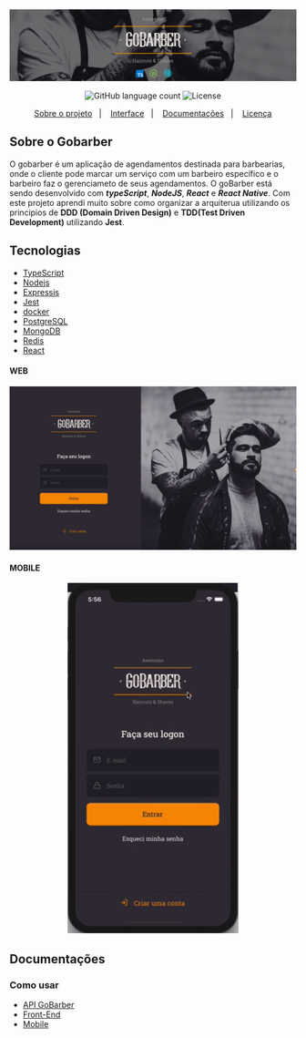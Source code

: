 <img alt="Gobarber" src="./readmeImages/header.png"/>

<p align="center">
  <img alt="GitHub language count" src="https://img.shields.io/badge/Languages-1-blue">
  <img alt="License" src="https://img.shields.io/badge/license-MIT-lightgrey">
  </a>
</p>

<p align="center">
  <a href="#sobre-o-gobarber">Sobre o projeto</a>&nbsp;&nbsp;&nbsp;|&nbsp;&nbsp;&nbsp;
  <a href="#Tecnologias>Tecnologias</a>&nbsp;&nbsp;&nbsp;|&nbsp;&nbsp;&nbsp;
  <a href="#Interface">Interface</a>&nbsp;&nbsp;&nbsp;|&nbsp;&nbsp;&nbsp;
  <a href="#Documentaçõesa">Documentações</a>&nbsp;&nbsp;&nbsp;|&nbsp;&nbsp;&nbsp;
  <a href="#licença">Licença</a>
</p>

## Sobre o Gobarber
O gobarber é um aplicação de agendamentos destinada para barbearias, onde o cliente pode marcar um serviço com um barbeiro específico e o barbeiro faz o gerenciameto de seus agendamentos. O goBarber está sendo desenvolvido com ***typeScript***, ***NodeJS***, ***React*** e ***React Native***. Com este projeto aprendi muito sobre como organizar a arquiterua utilizando os principios de **DDD (Domain Driven Design)** e **TDD(Test Driven Development)** utilizando **Jest**.

## Tecnologias
 - [TypeScript](https://www.typescriptlang.org/)
 - [ Nodejs ]( https://nodejs.org/en/ )
 - [ Expressjs ]( https://expressjs.com/pt-br/ )
 - [ Jest ]( https://jestjs.io/ )
 - [ docker ]( https://hub.docker.com/ )
 - [ PostgreSQL ]( https://www.postgresql.org/ )
 - [ MongoDB]( https://www.mongodb.com/cloud/atlas )
 - [ Redis ]( https://redis.io/ )
 - [React](https://reactjs.org/)


 #### WEB
<img alt="Gobarber" src="./readmeImages/autenticação.PNG"/>

 #### MOBILE
  <p align="center">
    <img alt="Gobarber" src="./readmeImages/mobile.PNG"/>
  </p>

  ## Documentações
  ### Como usar
  - <a href="./backend/README.md">API GoBarber</a>
  - [Front-End]()
  - [Mobile]()

  
